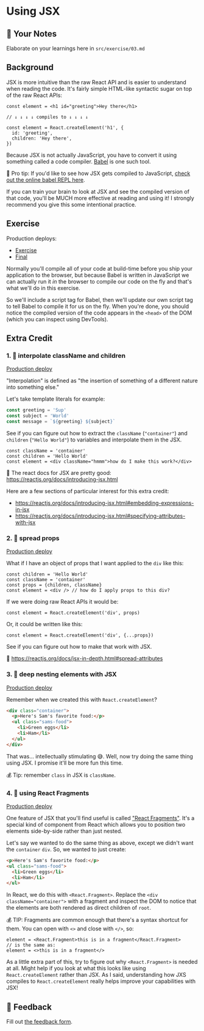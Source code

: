 # Using JSX

## 📝 Your Notes

Elaborate on your learnings here in `src/exercise/03.md`

## Background

JSX is more intuitive than the raw React API and is easier to understand when
reading the code. It's fairly simple HTML-like syntactic sugar on top of the raw
React APIs:

```tsx
const element = <h1 id="greeting">Hey there</h1>

// ↓ ↓ ↓ ↓ compiles to ↓ ↓ ↓ ↓

const element = React.createElement('h1', {
  id: 'greeting',
  children: 'Hey there',
})
```

Because JSX is not actually JavaScript, you have to convert it using something
called a code compiler. [Babel](https://babeljs.io) is one such tool.

🦉 Pro tip: If you'd like to see how JSX gets compiled to JavaScript,
[check out the online babel REPL here](https://babeljs.io/repl#?builtIns=App&code_lz=MYewdgzgLgBArgSxgXhgHgCYIG4D40QAOAhmLgBICmANtSGgPRGm7rNkDqIATtRo-3wMseAFBA&presets=react&prettier=true).

If you can train your brain to look at JSX and see the compiled version of that
code, you'll be MUCH more effective at reading and using it! I strongly
recommend you give this some intentional practice.

## Exercise

Production deploys:

- [Exercise](http://react-fundamentals-next.netlify.app/isolated/exercise/03.html)
- [Final](http://react-fundamentals-next.netlify.app/isolated/final/03.html)

Normally you'll compile all of your code at build-time before you ship your
application to the browser, but because Babel is written in JavaScript we can
actually run it _in_ the browser to compile our code on the fly and that's what
we'll do in this exercise.

So we'll include a script tag for Babel, then we'll update our own script tag to
tell Babel to compile it for us on the fly. When you're done, you should notice
the compiled version of the code appears in the `<head>` of the DOM (which you
can inspect using DevTools).

## Extra Credit

### 1. 💯 interpolate className and children

[Production deploy](http://react-fundamentals-next.netlify.app/isolated/final/03.extra-1.html)

"Interpolation" is defined as "the insertion of something of a different nature
into something else."

Let's take template literals for example:

```typescript
const greeting = 'Sup'
const subject = 'World'
const message = `${greeting} ${subject}`
```

See if you can figure out how to extract the `className` (`"container"`) and
`children` (`"Hello World"`) to variables and interpolate them in the JSX.

```tsx
const className = 'container'
const children = 'Hello World'
const element = <div className="hmmm">how do I make this work?</div>
```

📜 The react docs for JSX are pretty good:
https://reactjs.org/docs/introducing-jsx.html

Here are a few sections of particular interest for this extra credit:

- https://reactjs.org/docs/introducing-jsx.html#embedding-expressions-in-jsx
- https://reactjs.org/docs/introducing-jsx.html#specifying-attributes-with-jsx

### 2. 💯 spread props

[Production deploy](http://react-fundamentals-next.netlify.app/isolated/final/03.extra-2.html)

What if I have an object of props that I want applied to the `div` like this:

```tsx
const children = 'Hello World'
const className = 'container'
const props = {children, className}
const element = <div /> // how do I apply props to this div?
```

If we were doing raw React APIs it would be:

```tsx
const element = React.createElement('div', props)
```

Or, it could be written like this:

```tsx
const element = React.createElement('div', {...props})
```

See if you can figure out how to make that work with JSX.

📜 https://reactjs.org/docs/jsx-in-depth.html#spread-attributes

### 3. 💯 deep nesting elements with JSX

[Production deploy](http://react-fundamentals-next.netlify.app/isolated/final/03.extra-3.html)

Remember when we created this with `React.createElement`?

```html
<div class="container">
  <p>Here's Sam's favorite food:</p>
  <ul class="sams-food">
    <li>Green eggs</li>
    <li>Ham</li>
  </ul>
</div>
```

That was... intellectually stimulating 😅. Well, now try doing the same thing
using JSX. I promise it'll be more fun this time.

💰 Tip: remember `class` in JSX is `className`.

### 4. 💯 using React Fragments

[Production deploy](http://react-fundamentals-next.netlify.app/isolated/final/03.extra-4.html)

One feature of JSX that you'll find useful is called
["React Fragments"](https://reactjs.org/docs/fragments.html). It's a special
kind of component from React which allows you to position two elements
side-by-side rather than just nested.

Let's say we wanted to do the same thing as above, except we didn't want the
`container` `div`. So, we wanted to just create:

```html
<p>Here's Sam's favorite food:</p>
<ul class="sams-food">
  <li>Green eggs</li>
  <li>Ham</li>
</ul>
```

In React, we do this with `<React.Fragment>`. Replace the
`<div className="container">` with a fragment and inspect the DOM to notice that
the elements are both rendered as direct children of `root`.

💰 TIP: Fragments are common enough that there's a syntax shortcut for them. You
can open with `<>` and close with `</>`, so:

```tsx
element = <React.Fragment>this is in a fragment</React.Fragment>
// is the same as:
element = <>this is in a fragment</>
```

As a little extra part of this, try to figure out why `<React.Fragment>` is
needed at all. Might help if you look at what this looks like using
`React.createElement` rather than JSX. As I said, understanding how JXS compiles
to `React.createElement` really helps improve your capabilities with JSX!

## 🦉 Feedback

Fill out
[the feedback form](https://ws.kcd.im/?ws=React%20Fundamentals%20%E2%9A%9B&e=03%3A%20Using%20JSX&em=cahdeemer%40gmail.com).
